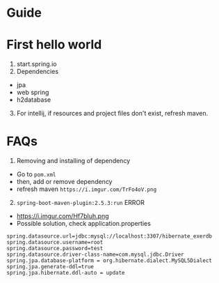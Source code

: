 # Guide

# First hello world
1. start.spring.io
2. Dependencies
- jpa
- web spring
- h2database
3. For intellij, if resources and project files don't exist, refresh maven.


# FAQs
1. Removing and installing of dependency
- Go to `pom.xml`
- then, add or remove dependency
- refresh maven `https://i.imgur.com/TrFo4oV.png`

2. `spring-boot-maven-plugin:2.5.3:run` ERROR
- https://i.imgur.com/Hf7bIuh.png
- Possible solution, check application.properties

````
spring.datasource.url=jdbc:mysql://localhost:3307/hibernate_exerdb
spring.datasource.username=root
spring.datasource.password=test
spring.datasource.driver-class-name=com.mysql.jdbc.Driver
spring.jpa.database-platform = org.hibernate.dialect.MySQL5Dialect
spring.jpa.generate-ddl=true
spring.jpa.hibernate.ddl-auto = update
````